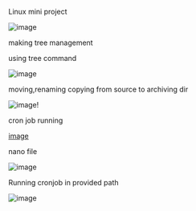 
Linux mini project

![image](https://user-images.githubusercontent.com/85178565/227355766-6fd536ae-1e15-463e-bb5f-e1600eaa657c.png)



making tree management

using tree command


![image](https://user-images.githubusercontent.com/85178565/227375292-71a0d197-0c9d-424c-bf47-138f0e3d4c79.png)


moving,renaming copying from source to archiving dir

![image](https://user-images.githubusercontent.com/85178565/227375984-4361f411-f5c0-4e5e-b9d9-74f9424d0851.png)!

cron job running 


[image](https://user-images.githubusercontent.com/85178565/227377631-8e25a811-43ac-423c-99c2-7425189297a6.png)

nano file 


![image](https://user-images.githubusercontent.com/85178565/227377812-e080aeea-d6e3-4e6a-b223-5f5168b5a606.png)

Running cronjob in provided path


![image](https://user-images.githubusercontent.com/85178565/227379092-8848c335-2295-4463-968e-457540e7901a.png)







